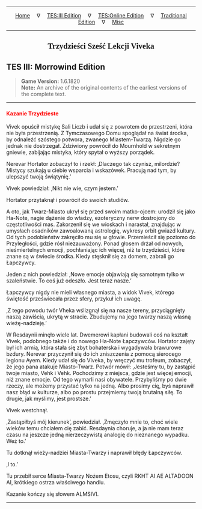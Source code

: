 
---

<!-- Jekyll Page Links -->

<center>
<a href="../../../../index.html">Home</a>
&emsp;&nabla;&emsp;
<a href="../../../index-tes3.html">TES:III Edition</a>
&emsp;&nabla;&emsp;
<a href="../../../index-teso.html">TES:Online Edition</a>
&emsp;&nabla;&emsp;
<a href="../../../index-traditional.html">Traditional Edition</a>
&emsp;&nabla;&emsp;
<a href="../../../index-misc.html">Misc</a>
</center>

<!-- Markdown Body Below: -->

---

<center>
<h2><span style="font-family:Georgia">Trzydzieści Sześć Lekcji Viveka</span></h2>
</center>

## TES III: Morrowind Edition

> __Game Version:__ 1.6.1820\
> __Note:__ An archive of the original contents of the earliest versions of the complete text.

---

#### <span style="color:red">Kazanie Trzydzieste</span>

Vivek opuścił mistykę Sali Liczb i udał się z powrotem do przestrzeni, która nie była przestrzenią. Z Tymczasowego Domu spoglądał na świat środka, by odnaleźć szóstego potwora, zwanego Miastem-Twarzą. Nigdzie go jednak nie dostrzegał. Zdziwiony powrócił do Mournhold w sekretnym gniewie, zabijając mistyka, który spytał o wyższy porządek.

Nerevar Hortator zobaczył to i rzekł: ‚Dlaczego tak czynisz, milordzie? Mistycy szukają u ciebie wsparcia i wskazówek. Pracują nad tym, by ulepszyć twoją świątynię.’

Vivek powiedział: ‚Nikt nie wie, czym jestem.’

Hortator przytaknął i powrócił do swoich studiów.

A oto, jak Twarz-Miasto ukrył się przed swoim matko-ojcem: urodził się jako Ha-Note, nagie dążenie do władzy, ezoteryczny nerw dostrojony do częstotliwości mas. Zakorzenił się we wioskach i narastał, znajdując w umysłach osadników zawoalowaną astrologię, wykresy orbit gwiazd kultury. Od tych podobieństw zakręciło mu się w głowie. Przemieścił się poziomo do Przyległości, gdzie rósł niezauważony. Ponad głosem drżał od nowych, nieśmiertelnych emocji, pochłaniając ich więcej, niż te trzydzieści, które znane są w świecie środka. Kiedy stęsknił się za domem, zabrali go Łapczywcy.

Jeden z nich powiedział: ‚Nowe emocje objawiają się samotnym tylko w szaleństwie. To coś już odeszło. Jest teraz nasze.’

Łapczywcy nigdy nie mieli własnego miasta, a widok Vivek, którego świętość przeświecała przez sfery, przykuł ich uwagę.

‚Z tego powodu twór Vheka wślizgnął się na nasze tereny, przyciągnięty naszą zawiścią, ukrytą w stracie. Zbudujemy na jego twarzy naszą własną wieżę-nadzieję.’

W Resdaynii minęło wiele lat. Dwemerowi kapłani budowali coś na kształt Vivek, podobnego także i do nowego Ha-Note Łapczywców. Hortator zajęty był ich armią, która stała się zbyt bohaterska i wygadywała brawurowe bzdury. Nerevar przyczynił się do ich zniszczenia z pomocą sierocego legionu Ayem. Kiedy udał się do Viveka, by wręczyć mu trofeum, zobaczył, że jego pana atakuje Miasto-Twarz. Potwór mówił: ‚Jesteśmy tu, by zastąpić twoje miasto, Vehk i Vehk. Pochodzimy z miejsca, gdzie jest więcej emocji, niż znane emocje. Od tego wymarli nasi obywatele. Przybyliśmy po dwie rzeczy, ale możemy przystać tylko na jedną. Albo prosimy cię, byś naprawił nasz błąd w kulturze, albo po prostu przejmiemy twoją brutalną siłę. To drugie, jak myślimy, jest prostsze.’

Vivek westchnął.

‚Zastąpiłbyś mój kierunek’, powiedział. ‚Zmęczyło mnie to, choć wiele wieków temu chciałem cię zabić. Resdaynia choruje, a ja nie mam teraz czasu na jeszcze jedną nierzeczywistą analogię do nieznanego wypadku. Weź to.’

Tu dotknął wieży-nadziei Miasta-Twarzy i naprawił błędy Łapczywców.

‚I to.’

Tu przebił serce Miasta-Twarzy Nożem Etosu, czyli RKHT AI AE ALTADOON AI, krótkiego ostrza właściwego handlu.

Kazanie kończy się słowem ALMSIVI.

---
